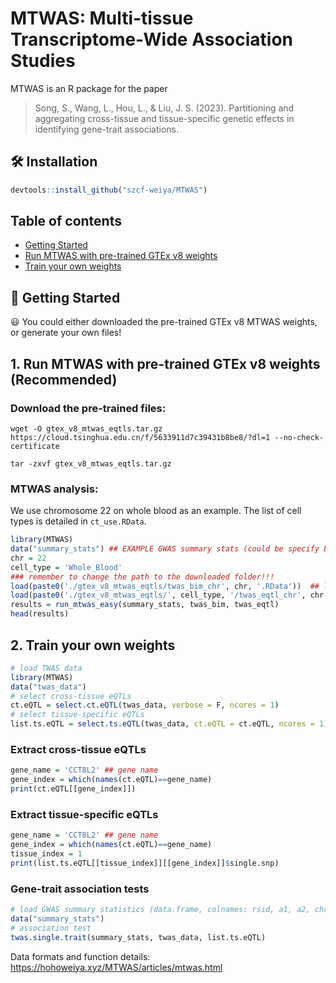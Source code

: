 # MTWAS: Multi-tissue Transcriptome-Wide Association Studies

MTWAS is an R package for the paper

> Song, S., Wang, L., Hou, L., & Liu, J. S. (2023). Partitioning and aggregating cross-tissue and tissue-specific
genetic effects in identifying gene-trait associations.

## :hammer_and_wrench: Installation

```r
devtools::install_github("szcf-weiya/MTWAS")
```

## Table of contents
* [Getting Started](#getting-started)
* [Run MTWAS with pre-trained GTEx v8 weights](#run-mtwas-with-pre-trained-gtex-v8-weights)
* [Train your own weights](#train-your-own-weights)



## :rocket: Getting Started

 :smiley: You could either downloaded the pre-trained GTEx v8 MTWAS weights, or generate your own files!

## 1. Run MTWAS with pre-trained GTEx v8 weights (Recommended)

### Download the pre-trained files:
`wget -O gtex_v8_mtwas_eqtls.tar.gz https://cloud.tsinghua.edu.cn/f/5633911d7c39431b8be8/?dl=1 --no-check-certificate`

`tar -zxvf gtex_v8_mtwas_eqtls.tar.gz`

### MTWAS analysis:

We use chromosome 22 on whole blood as an example. The list of cell types is detailed in `ct_use.RData`.

```r
library(MTWAS)
data("summary_stats") ## EXAMPLE GWAS summary stats (could be specify by users, format: a data.frame with colnames: rsid, a1, a2, chr, z)
chr = 22
cell_type = 'Whole_Blood'
### remember to change the path to the downloaded folder!!!
load(paste0('./gtex_v8_mtwas_eqtls/twas_bim_chr', chr, '.RData'))  ## load twas bim files (downloaded)
load(paste0('./gtex_v8_mtwas_eqtls/', cell_type, '/twas_eqtl_chr', chr, '.RData')) ## load twas eqtl files (downloaded)
results = run_mtwas_easy(summary_stats, twas_bim, twas_eqtl)
head(results)
```



## 2. Train your own weights

```r
# load TWAS data
library(MTWAS)
data("twas_data")
# select cross-tissue eQTLs
ct.eQTL = select.ct.eQTL(twas_data, verbose = F, ncores = 1)
# select tissue-specific eQTLs
list.ts.eQTL = select.ts.eQTL(twas_data, ct.eQTL = ct.eQTL, ncores = 1)
```

### Extract cross-tissue eQTLs

```r
gene_name = 'CCT8L2' ## gene name
gene_index = which(names(ct.eQTL)==gene_name)
print(ct.eQTL[[gene_index]])
```

### Extract tissue-specific eQTLs

```r
gene_name = 'CCT8L2' ## gene name
gene_index = which(names(ct.eQTL)==gene_name)
tissue_index = 1
print(list.ts.eQTL[[tissue_index]][[gene_index]]$single.snp)
```

### Gene-trait association tests

```r
# load GWAS summary statistics (data.frame, colnames: rsid, a1, a2, chr, z)
data("summary_stats")
# association test
twas.single.trait(summary_stats, twas_data, list.ts.eQTL)
```

Data formats and function details: https://hohoweiya.xyz/MTWAS/articles/mtwas.html
